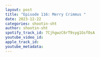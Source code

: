 ```yaml
---
layout: post
title: "Episode 116: Merry Crimmus "
date: 2023-12-22
categories: shootin-sht
author: shootin-sht
spotify_track_id: 7CjhgwzC6rT9syg1GsfOsA
youtube_video_id: 
apple_track_id: 
youtube_metadata: 
---
```

